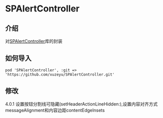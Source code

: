 # SPAlertController

## 介绍
对[SPAlertController](https://github.com/SPStore/SPAlertController)库的封装

## 如何导入
```
pod 'SPAlertController', :git => 'https://github.com/xuzeyu/SPAlertController.git'
```

## 修改
4.0.1 设置按钮分割线可隐藏(setHeaderActionLineHidden:),设置内容对齐方式messageAlignment和内容边距contentEdgeInsets

